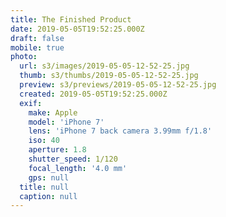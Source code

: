 ```yaml
---
title: The Finished Product
date: 2019-05-05T19:52:25.000Z
draft: false
mobile: true
photo:
  url: s3/images/2019-05-05-12-52-25.jpg
  thumb: s3/thumbs/2019-05-05-12-52-25.jpg
  preview: s3/previews/2019-05-05-12-52-25.jpg
  created: 2019-05-05T19:52:25.000Z
  exif:
    make: Apple
    model: 'iPhone 7'
    lens: 'iPhone 7 back camera 3.99mm f/1.8'
    iso: 40
    aperture: 1.8
    shutter_speed: 1/120
    focal_length: '4.0 mm'
    gps: null
  title: null
  caption: null
---
```



